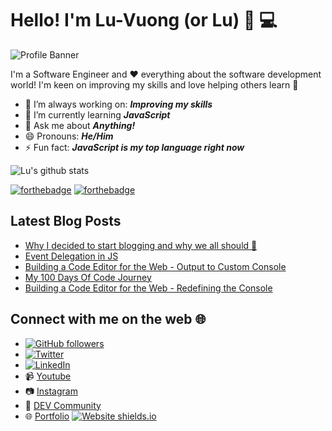 # Hello! I'm Lu-Vuong (or Lu) 👋 💻

![Profile Banner](https://user-images.githubusercontent.com/25101689/87552947-b7227f80-c6f5-11ea-8c82-48272faba3d8.png)

I'm a Software Engineer and ❤️ everything about the software development world! I'm keen on improving my skills and love helping others learn 💯

- 🔭 I’m always working on: **_Improving my skills_**
- 🌱 I’m currently learning **_JavaScript_**
- 💬 Ask me about **_Anything!_**
- 😄 Pronouns: **_He/Him_**
- ⚡ Fun fact: **_JavaScript is my top language right now_**

![Lu's github stats](https://github-readme-stats.vercel.app/api?username=luvuong-le)

[![forthebadge](https://forthebadge.com/images/badges/uses-badges.svg)](https://forthebadge.com) [![forthebadge](https://forthebadge.com/images/badges/built-with-love.svg)](https://forthebadge.com)

## Latest Blog Posts
<!-- BLOG-POST-LIST:START -->
- [Why I decided to start blogging and why we all should 🙌](https://dev.to/coderarchive/why-i-decided-to-start-blogging-and-why-we-all-should-1ije)
- [Event Delegation in JS](https://dev.to/coderarchive/event-delegation-in-js-1aff)
- [Building a Code Editor for the Web - Output to Custom Console](https://dev.to/coderarchive/building-a-code-editor-for-the-web-output-to-custom-console-3kgb)
- [My 100 Days Of Code Journey](https://dev.to/coderarchive/my-100-days-of-code-journey-4n5n)
- [Building a Code Editor for the Web - Redefining the Console](https://dev.to/coderarchive/building-a-code-editor-for-the-web-redefining-the-console-1416)
<!-- BLOG-POST-LIST:END -->

## Connect with me on the web 🌐

- [![GitHub followers](https://img.shields.io/github/followers/luvuong-le.svg?style=social&label=Follow&maxAge=2592000)](https://github.com/luvuong-le?tab=followers)
- <a href="https://twitter.com/coderarchive"><img src="https://img.shields.io/twitter/follow/coderarchive?label=Twitter&style=social" alt="Twitter"></a>
- <a href="https://www.linkedin.com/in/lu-vuongle"><img src="https://img.shields.io/badge/LinkedIn--_.svg?style=social&logo=linkedin" alt="LinkedIn"></a>
- 📹 [Youtube](https://www.youtube.com/channel/UCWaB4SBBUCvhYb91fz5Vidg)
- 📷 [Instagram](https://www.instagram.com/coderarchive/)
- 📝 [DEV Community](https://dev.to/coderarchive)
- 🌐 [Portfolio](https://lu-vuong-le.me/) [![Website shields.io](https://img.shields.io/website-up-down-green-red/http/shields.io.svg)](https://lu-vuong-le.me/)